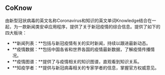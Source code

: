 ## CoKnow
由新型冠状病毒的英文名称Coronavirus和知识的英文单词Knowledge结合在一起，为一款新闻类安卓应用程序，提供了关于新冠疫情的综合信息。提供了如下的四大板块：
- **新闻列表：**包括与新冠疫情有关的实时新闻，持续以跟进最新动态。
- **疫情数据：**包括中国各省和世界各国的疫情最新数据，了解疫情传播情况。
- **疫情图谱：**提供了与疫情相关的知识图谱，直观看到知识关系。
- **知疫学者：**提供与新冠病毒相关的专家学者的信息，掌握官方权威意见。
